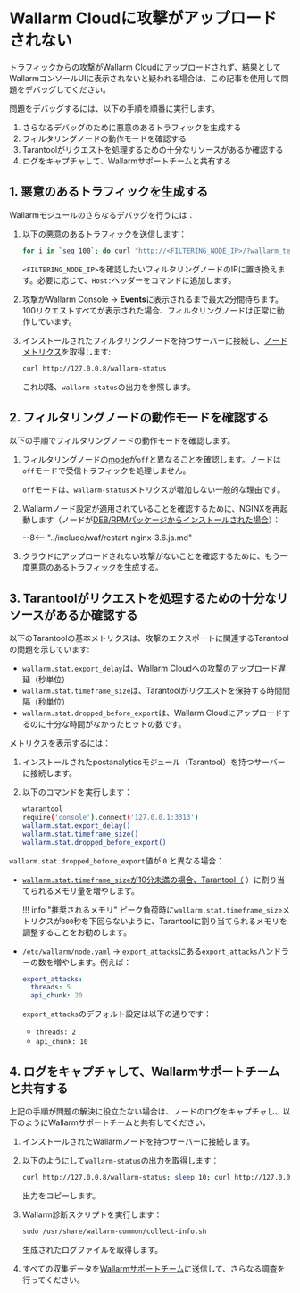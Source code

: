 # Wallarm Cloudに攻撃がアップロードされない

トラフィックからの攻撃がWallarm Cloudにアップロードされず、結果としてWallarmコンソールUIに表示されないと疑われる場合は、この記事を使用して問題をデバッグしてください。

問題をデバッグするには、以下の手順を順番に実行します。

1. さらなるデバッグのために悪意のあるトラフィックを生成する
1. フィルタリングノードの動作モードを確認する
1. Tarantoolがリクエストを処理するための十分なリソースがあるか確認する
1. ログをキャプチャして、Wallarmサポートチームと共有する

## 1. 悪意のあるトラフィックを生成する

Wallarmモジュールのさらなるデバッグを行うには：

1. 以下の悪意のあるトラフィックを送信します：

    ```bash
    for i in `seq 100`; do curl "http://<FILTERING_NODE_IP>/?wallarm_test_xxxx=union+select+$i"; sleep 1; done
    ```

    `<FILTERING_NODE_IP>`を確認したいフィルタリングノードのIPに置き換えます。必要に応じて、`Host:`ヘッダーをコマンドに追加します。
1. 攻撃がWallarm Console → **Events**に表示されるまで最大2分間待ちます。100リクエストすべてが表示された場合、フィルタリングノードは正常に動作しています。
1. インストールされたフィルタリングノードを持つサーバーに接続し、[ノードメトリクス](../admin-en/monitoring/intro.md)を取得します:

    ```bash
    curl http://127.0.0.8/wallarm-status
    ```

    これ以降、`wallarm-status`の出力を参照します。

## 2. フィルタリングノードの動作モードを確認する

以下の手順でフィルタリングノードの動作モードを確認します。

1. フィルタリングノードの[mode](../admin-en/configure-wallarm-mode.md)が`off`と異なることを確認します。ノードは`off`モードで受信トラフィックを処理しません。

    `off`モードは、`wallarm-status`メトリクスが増加しない一般的な理由です。
1. Wallarmノード設定が適用されていることを確認するために、NGINXを再起動します（ノードが[DEB/RPMパッケージからインストールされた場合](../admin-en/installation-nginx-overview.md)）：

    --8<-- "../include/waf/restart-nginx-3.6.ja.md"
1. クラウドにアップロードされない攻撃がないことを確認するために、もう一度[悪意のあるトラフィックを生成する](#1-generate-some-malicious-traffic)。

## 3. Tarantoolがリクエストを処理するための十分なリソースがあるか確認する

以下のTarantoolの基本メトリクスは、攻撃のエクスポートに関連するTarantoolの問題を示しています:

* `wallarm.stat.export_delay`は、Wallarm Cloudへの攻撃のアップロード遅延（秒単位）
* `wallarm.stat.timeframe_size`は、Tarantoolがリクエストを保持する時間間隔（秒単位）
* `wallarm.stat.dropped_before_export`は、Wallarm Cloudにアップロードするのに十分な時間がなかったヒットの数です。

メトリクスを表示するには：

1. インストールされたpostanalyticsモジュール（Tarantool）を持つサーバーに接続します。
1. 以下のコマンドを実行します：

    ```bash
    wtarantool
    require('console').connect('127.0.0.1:3313')
    wallarm.stat.export_delay()
    wallarm.stat.timeframe_size()
    wallarm.stat.dropped_before_export()
    ```

`wallarm.stat.dropped_before_export`値が `0` と異なる場合：

* [`wallarm.stat.timeframe_size`が10分未満の場合、Tarantool（](../admin-en/configuration-guides/allocate-resources-for-node.md#tarantool) ）に割り当てられるメモリ量を増やします。

    !!! info "推奨されるメモリ"
        ピーク負荷時に`wallarm.stat.timeframe_size`メトリクスが`300`秒を下回らないように、Tarantoolに割り当てられるメモリを調整することをお勧めします。

* `/etc/wallarm/node.yaml` → `export_attacks`にある`export_attacks`ハンドラーの数を増やします。例えば：

    ```yaml
    export_attacks:
      threads: 5
      api_chunk: 20
    ```

    `export_attacks`のデフォルト設定は以下の通りです：

    * `threads: 2`
    * `api_chunk: 10`

## 4. ログをキャプチャして、Wallarmサポートチームと共有する

上記の手順が問題の解決に役立たない場合は、ノードのログをキャプチャし、以下のようにWallarmサポートチームと共有してください。

1. インストールされたWallarmノードを持つサーバーに接続します。
1. 以下のようにして`wallarm-status`の出力を取得します：

    ```bash
    curl http://127.0.0.8/wallarm-status; sleep 10; curl http://127.0.0.8/wallarm-status
    ```

    出力をコピーします。
1. Wallarm診断スクリプトを実行します：

    ```bash
    sudo /usr/share/wallarm-common/collect-info.sh
    ```

    生成されたログファイルを取得します。
1. すべての収集データを[Wallarmサポートチーム](mailto:support@wallarm.com)に送信して、さらなる調査を行ってください。